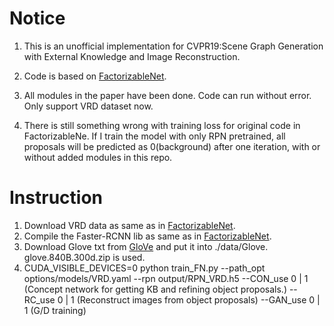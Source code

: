 # Notice
1. This is an unofficial implementation for CVPR19:Scene Graph Generation with External Knowledge and Image Reconstruction.

2. Code is based on [FactorizableNet](https://github.com/yikang-li/FactorizableNet).

3. All modules in the paper have been done. Code can run without error. Only support VRD dataset now.

4. There is still something wrong with training loss for original code in FactorizableNe. If I train the model with only RPN pretrained, all proposals will be predicted as 0(background) after one iteration, with or without added modules in this repo.

# Instruction
1. Download VRD data as same as in [FactorizableNet](https://github.com/yikang-li/FactorizableNet).
2. Compile the Faster-RCNN lib as same as in [FactorizableNet](https://github.com/yikang-li/FactorizableNet).
3. Download Glove txt from [GloVe](https://github.com/stanfordnlp/GloVe) and put it into ./data/Glove. glove.840B.300d.zip is used.
4. CUDA_VISIBLE_DEVICES=0 python train_FN.py --path_opt options/models/VRD.yaml --rpn output/RPN_VRD.h5 
--CON_use 0 | 1 (Concept network for getting KB and refining object proposals.)
--RC_use 0 | 1 (Reconstruct images from object proposals)
--GAN_use 0 | 1 (G/D training)
